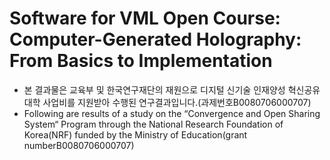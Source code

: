 # Software for VML Open Course: Computer-Generated Holography: From Basics to Implementation
- 본 결과물은 교육부 및 한국연구재단의 재원으로 디지털 신기술 인재양성 혁신공유대학 사업비를 지원받아 수행된 연구결과입니다.(과제번호B0080706000707)
- Following are results of a study on the “Convergence and Open Sharing System“ Program through the National Research Foundation of Korea(NRF) funded by the Ministry of Education(grant numberB0080706000707)
